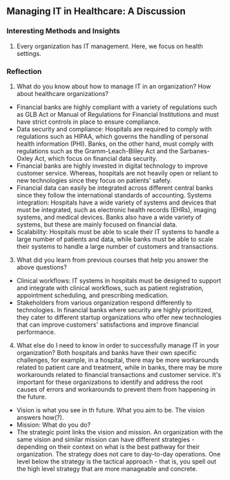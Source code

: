 ## Managing IT in Healthcare: A Discussion

### Interesting Methods and Insights
1. Every organization has IT management. Here, we focus on health settings. 

### Reflection
1. What do you know about how to manage IT in an organization? How about healthcare organizations?
- Financial banks are highly compliant with a variety of regulations such as GLB Act or Manual of Regulations for Financial Institutions and must have strict controls in place to ensure compliance.
- Data security and compliance: Hospitals are required to comply with regulations such as HIPAA, which governs the handling of personal health information (PHI). Banks, on the other hand, must comply with regulations such as the Gramm-Leach-Bliley Act and the Sarbanes-Oxley Act, which focus on financial data security. 
- Financial banks are highly invested in digital technology to improve customer service. Whereas, hospitals are not heavily open or reliant to new technologies since they focus on patients' safety.
- Financial data can easily be integrated across different central banks since they follow the international standards of accounting. Systems integration: Hospitals have a wide variety of systems and devices that must be integrated, such as electronic health records (EHRs), imaging systems, and medical devices. Banks also have a wide variety of systems, but these are mainly focused on financial data.
- Scalability: Hospitals must be able to scale their IT systems to handle a large number of patients and data, while banks must be able to scale their systems to handle a large number of customers and transactions.

3. What did you learn from previous courses that help you answer the above questions?
- Clinical workflows:  IT systems in hospitals must be designed to support and integrate with clinical workflows, such as patient registration, appointment scheduling, and prescribing medication.
- Stakeholders from various organization respond differently to technologies. In financial banks where security are highly prioritized, they cater to different startup organizations who offer new technologies that can improve customers' satisfactions and improve financial performance. 

4. What else do I need to know in order to successfully manage IT in your organization?
Both hospitals and banks have their own specific challenges, for example, in a hospital, there may be more workarounds related to patient care and treatment, while in banks, there may be more workarounds related to financial transactions and customer service. It's important for these organizations to identify and address the root causes of errors and workarounds to prevent them from happening in the future.


- Vision is what you see in th future. What you aim to be. The vision answers how(?).
- Mission: What do you do?
- The strategic point links the vision and mission.  An organization with the same vision and similar mission can have different strategies - depending on their context on what is the best pathway for their organization. The strategy does not care to day-to-day operations. One level below the strategy is the tactical approach - that is, you spell out the high level strategy that are more manageable and concrete. 
